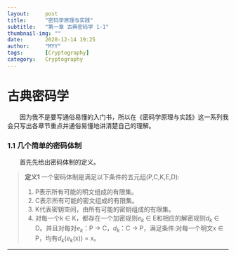 ```yaml
---
layout:     post
title:      "密码学原理与实践"
subtitle:   "第一章 古典密码学 1-1"
thumbnail-img: ""
date:       2020-12-14 19:25
author:     "MYY"
tags: 		[Cryptography]
category:   Cryptography
---
```

# 古典密码学  

&emsp;&emsp;因为我不是要写通俗易懂的入门书，所以在《密码学原理与实践》这一系列我会只写出各章节重点并通俗易懂地讲清楚自己的理解。

### 1.1 几个简单的密码体制  
  
&emsp;&emsp;首先先给出密码体制的定义。


>**定义1**  一个密码体制是满足以下条件的五元组(P,C,K,E,D):   
>1. P表示所有可能的明文组成的有限集。   
>2. C表示所有可能的密文组成的有限集。   
>3. K代表密钥空间，由所有可能的密钥组成的有限集。   
>4. 对每一个k $\in$ K，都存在一个加密规则$e_k$ $\in$ E和相应的解密规则$d_k$ $\in$ D。并且对每对$e_k$：P $\rightarrow$ C，$d_k$：C $\rightarrow$ P，满足条件:对每一个明文x $\in$ P，均有$d_k$($e_k$(x)) = x。

****




